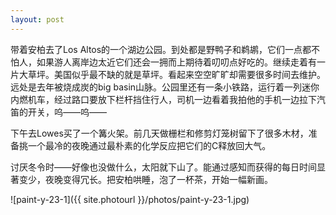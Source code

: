 ```yaml
---
layout: post
---
```


带着安柏去了Los Altos的一个湖边公园。到处都是野鸭子和鹈鹕，它们一点都不怕人，如果游人离岸边太近它们还会一拥而上期待着叨叨点好吃的。继续走着有一片大草坪。美国似乎最不缺的就是草坪。看起来空空旷旷却需要很多时间去维护。远处是去年被烧成炭的big basin山脉。公园里还有一条小铁路，运行着一列迷你内燃机车，经过路口要放下栏杆挡住行人，司机一边看着我拍他的手机一边拉下汽笛的开关，呜——呜——

下午去Lowes买了一个篝火架。前几天做栅栏和修剪灯笼树留下了很多木材，准备挑一个最冷的夜晚通过最朴素的化学反应把它们的C释放回大气。

讨厌冬令时——好像也没做什么，太阳就下山了。能通过感知而获得的每日时间显著变少，夜晚变得冗长。把安柏哄睡，泡了一杯茶，开始一幅新画。

![paint-y-23-1]({{ site.photourl }}/photos/paint-y-23-1.jpg)